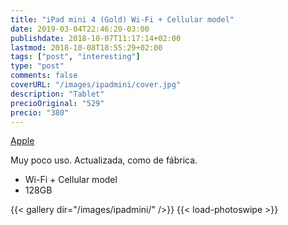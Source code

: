 ```yaml
---
title: "iPad mini 4 (Gold) Wi-Fi + Cellular model"
date: 2019-03-04T22:46:20-03:00
publishdate: 2018-10-07T11:17:14+02:00
lastmod: 2018-10-08T18:55:29+02:00
tags: ["post", "interesting"]
type: "post"
comments: false
coverURL: "/images/ipadmini/cover.jpg"
description: "Tablet"
precioOriginal: "529"
precio: "380"
---
```


[Apple](https://www.apple.com/lae/ipad-mini-4/)

Muy poco uso. Actualizada, como de fábrica.

* Wi-Fi + Cellular model
* 128GB


{{< gallery dir="/images/ipadmini/" />}} {{< load-photoswipe >}}